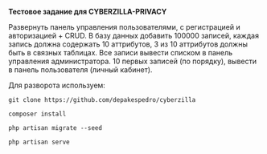 **Тестовое задание для CYBERZILLA-PRIVACY**

Развернуть панель управления пользователями, с регистрацией и авторизацией + CRUD.
 В базу данных добавить 100000 записей, каждая запись должна содержать 10 аттрибутов, 3 из 10 аттрибутов должны быть в связных таблицах.
 Все записи вывести списком в панель управления администратора. 10 первых записей (по порядку), вывести в панель пользователя (личный кабинет).

Для разворота используем:

`git clone https://github.com/depakespedro/cyberzilla`

`composer install`

`php artisan migrate --seed`

`php artisan serve`
